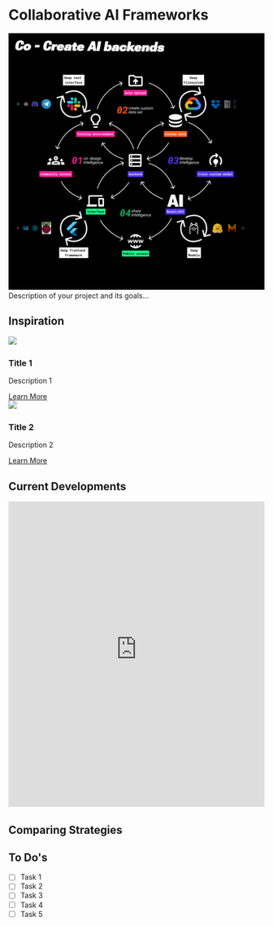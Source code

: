 # Collaborative AI Frameworks

![Main Project Image](../docs/images/Thesis/Participtive_AI_Development.png)
Description of your project and its goals...

## Inspiration

<div class="menubox">
    <div class="content-Tile">
        <img src="path/to/image1.jpg" width="300">
        <h3>Title 1</h3>
        <p>Description 1</p>
        <a href="https://link1.com">Learn More</a>
    </div>
    <div class="content-Tile">
        <img src="path/to/image2.jpg" width="300">
        <h3>Title 2</h3>
        <p>Description 2</p>
        <a href="https://link2.com">Learn More</a>
    </div>
    <!-- Add 6 more content-Tile divs following the same structure -->
</div>

## Current Developments

<iframe 
    src="https://blob-7z6z9.ondigitalocean.app/knowledgebase.html" 
    width="100%" 
    height="600px" 
    frameborder="0"
    allowfullscreen>
</iframe>

## Comparing Strategies

## To Do's

- [ ] Task 1
- [ ] Task 2
- [ ] Task 3
- [ ] Task 4
- [ ] Task 5
